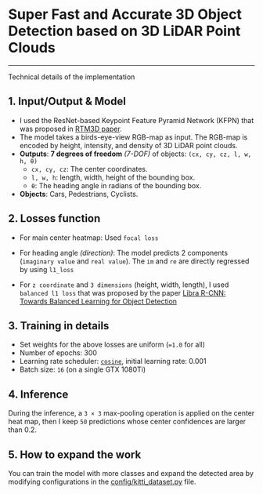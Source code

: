 # Super Fast and Accurate 3D Object Detection based on 3D LiDAR Point Clouds

---

Technical details of the implementation


## 1. Input/Output & Model

- I used the ResNet-based Keypoint Feature Pyramid Network (KFPN) that was proposed in [RTM3D paper](https://arxiv.org/pdf/2001.03343.pdf). 
- The model takes a birds-eye-view RGB-map as input. The RGB-map is encoded by height, intensity, and density of 3D LiDAR point clouds. 
- **Outputs**: **7 degrees of freedom** _(7-DOF)_ of objects: `(cx, cy, cz, l, w, h, θ)`
   - `cx, cy, cz`: The center coordinates.
   - `l, w, h`: length, width, height of the bounding box.
   - `θ`: The heading angle in radians of the bounding box.
- **Objects**: Cars, Pedestrians, Cyclists.

## 2. Losses function

- For main center heatmap: Used `focal loss`

- For heading angle _(direction)_: The model predicts 2 components (`imaginary value` and `real value`). 
The `im` and `re` are directly regressed by using `l1_loss`

- For `z coordinate` and `3 dimensions` (height, width, length), I used `balanced l1 loss` that was proposed by the paper
 [Libra R-CNN: Towards Balanced Learning for Object Detection](https://arxiv.org/pdf/1904.02701.pdf)

## 3. Training in details

- Set weights for the above losses are uniform (`=1.0` for all)
- Number of epochs: 300
- Learning rate scheduler: [`cosine`](https://arxiv.org/pdf/1812.01187.pdf), initial learning rate: 0.001
- Batch size: `16` (on a single GTX 1080Ti)

## 4. Inference

During the inference, a `3 × 3` max-pooling operation is applied on the center heat map, then I keep `50` predictions whose 
center confidences are larger than 0.2.

## 5. How to expand the work

You can train the model with more classes and expand the detected area by modifying configurations in the [config/kitti_dataset.py](https://github.com/maudzung/Super-Fast-Accurate-3D-Object-Detection/blob/master/src/config/kitti_config.py) file.